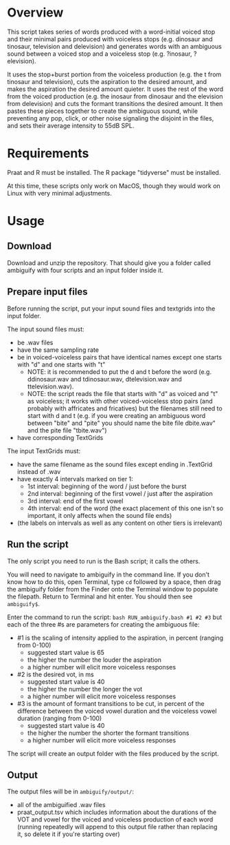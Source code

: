# Overview

This script takes series of words produced with a word-initial voiced stop and their minimal pairs produced with voiceless stops (e.g. dinosaur and tinosaur, television and delevision) and generates words with an ambiguous sound between a voiced stop and a voiceless stop (e.g. ?inosaur, ?elevision).

It uses the stop+burst portion from the voiceless production (e.g. the t from tinosaur and television), cuts the aspiration to the desired amount, and makes the aspiration the desired amount quieter.  It uses the rest of the word from the voiced production (e.g. the inosaur from dinosaur and the elevision from delevision) and cuts the formant transitions the desired amount.  It then pastes these pieces together to create the ambiguous sound, while preventing any pop, click, or other noise signaling the disjoint in the files, and sets their average intensity to 55dB SPL.

# Requirements
Praat and R must be installed.  The R package "tidyverse" must be installed.

At this time, these scripts only work on MacOS, though they would work on Linux with very minimal adjustments.

# Usage
## Download
Download and unzip the repository.  That should give you a folder called ambiguify with four scripts and an input folder inside it.

## Prepare input files
Before running the script, put your input sound files and textgrids into the input folder.

The input sound files must:
  - be .wav files
  - have the same sampling rate
  - be in voiced-voiceless pairs that have identical names except one starts with "d" and one starts with "t"
    - NOTE: it is recommended to put the d and t before the word (e.g. ddinosaur.wav and tdinosaur.wav, dtelevision.wav and ttelevision.wav).
    - NOTE: the script reads the file that starts with "d" as voiced and "t" as voiceless; it works with other voiced-voiceless stop pairs (and probably with affricates and fricatives) but the filenames still need to start with d and t (e.g. if you were creating an ambiguous word between "bite" and "pite" you should name the bite file dbite.wav" and the pite file "tbite.wav")
  - have corresponding TextGrids

The input TextGrids must:
  - have the same filename as the sound files except ending in .TextGrid instead of .wav
  - have exactly 4 intervals marked on tier 1:
    - 1st interval: beginning of the word / just before the burst
    - 2nd interval: beginning of the first vowel / just after the aspiration
    - 3rd interval: end of the first vowel
    - 4th interval: end of the word (the exact placement of this one isn't so important, it only affects when the sound file ends)
  - (the labels on intervals as well as any content on other tiers is irrelevant)

## Run the script
The only script you need to run is the Bash script; it calls the others.

You will need to navigate to ambiguify in the command line.  If you don't know how to do this, open Terminal, type `cd` followed by a space, then drag the ambiguify folder from the Finder onto the Terminal window to populate the filepath.  Return to Terminal and hit enter.  You should then see `ambiguify$`.

Enter the command to run the script: `bash RUN_ambiguify.bash #1 #2 #3` but each of the three #s are parameters for creating the ambiguous file:
- #1 is the scaling of intensity applied to the aspiration, in percent (ranging from 0-100)
  - suggested start value is 65
  - the higher the number the louder the aspiration
  - a higher number will elicit more voiceless responses
- #2 is the desired vot, in ms
  - suggested start value is 40
  - the higher the number the longer the vot
  - a higher number will elicit more voiceless responses
- #3 is the amount of formant transitions to be cut, in percent of the difference between the voiced vowel duration and the voiceless vowel duration (ranging from 0-100)
  - suggested start value is 40
  - the higher the number the shorter the formant transitions
  - a higher number will elicit more voiceless responses

The script will create an output folder with the files produced by the script.

## Output
The output files will be in `ambiguify/output/`:
- all of the ambiguified .wav files
- praat_output.tsv which includes information about the durations of the VOT and vowel for the voiced and voiceless production of each word (running repeatedly will append to this output file rather than replacing it, so delete it if you're starting over)

